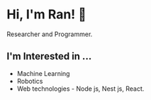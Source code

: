 # Hi, I'm Ran! 👋

Researcher and Programmer.

## I'm Interested in ...

* Machine Learning
* Robotics
* Web technologies - Node js, Nest js, React.

